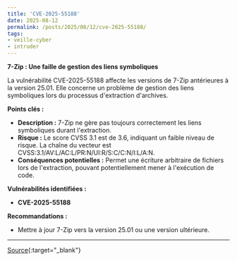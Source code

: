 ```yaml
---
title: 'CVE-2025-55188'
date: 2025-08-12
permalink: /posts/2025/08/12/cve-2025-55188/
tags:
- veille-cyber
- intruder
---
```

**7-Zip : Une faille de gestion des liens symboliques**

La vulnérabilité CVE-2025-55188 affecte les versions de 7-Zip antérieures à la version 25.01. Elle concerne un problème de gestion des liens symboliques lors du processus d'extraction d'archives.

**Points clés :**

*   **Description :** 7-Zip ne gère pas toujours correctement les liens symboliques durant l'extraction.
*   **Risque :** Le score CVSS 3.1 est de 3.6, indiquant un faible niveau de risque. La chaîne du vecteur est CVSS:3.1/AV:L/AC:L/PR:N/UI:R/S:C/C:N/I:L/A:N.
*   **Conséquences potentielles :** Permet une écriture arbitraire de fichiers lors de l'extraction, pouvant potentiellement mener à l'exécution de code.

**Vulnérabilités identifiées :**

*   **CVE-2025-55188**

**Recommandations :**

*   Mettre à jour 7-Zip vers la version 25.01 ou une version ultérieure.

---
[Source](https://cvemon.intruder.io/cves/CVE-2025-55188){:target="_blank"}

